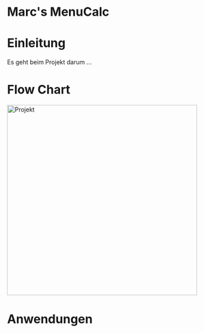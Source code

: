 # Marc's MenuCalc
# Einleitung
Es geht beim Projekt darum ...
# Flow Chart
<img width="445" alt="Projekt" src="https://user-images.githubusercontent.com/91119063/139456081-1f88bc27-0940-49c3-a637-eab8d894ae9b.png">

# Anwendungen

